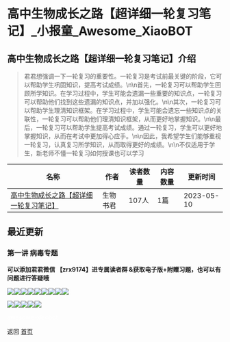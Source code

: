 # 高中生物成长之路【超详细一轮复习笔记】_小报童_Awesome_XiaoBOT

## 高中生物成长之路【超详细一轮复习笔记】介绍
> 君君想强调一下一轮复习的重要性。一轮复习是考试前最关键的阶段，它可以帮助学生巩固知识，提高考试成绩。\n\n首先，一轮复习可以帮助学生回顾所学知识。在学习过程中，学生可能会遗漏一些重要的知识点，一轮复习可以帮助他们找到这些遗漏的知识点，并加以强化。\n\n其次，一轮复习可以帮助学生理清知识框架。在学习过程中，学生可能会遗忘一些知识点的关联性，一轮复习可以帮助他们理清知识框架，从而更好地掌握知识。\n\n最后，一轮复习可以帮助学生提高考试成绩。通过一轮复习，学生可以更好地掌握知识，从而在考试中更加得心应手。\n\n因此，我希望学生们能够重视一轮复习，认真复习所学知识，从而取得更好的成绩。\n\n不仅适用于学生，新老师不懂一轮复习如何授课也可以学习  
  


|名称|作者|读者数量|内容数量|更新时间|
|---|---|---|---|---|
|[高中生物成长之路【超详细一轮复习笔记】](https://xiaobot.net/p/swsj001?refer=0b133df9-27dc-423b-8101-639049001c13)|生物书君|107人|1篇|2023-05-10|

## 最近更新
### 第一讲 病毒专题

**可以添加君君微信 【zrx9174】进专属读者群 &获取电子版+附赠习题，也可以有问题进行答疑哦**

![](https://static.xiaobot.net/file/2023-05-10/115802/e53bcfbab62412d31830797d053b1826.png)![](https://static.xiaobot.net/file/2023-05-10/115802/d48b4ef0d742402f53cf7b4b1156786b.png)![](https://static.xiaobot.net/file/2023-05-10/115802/6b811456f89c16a8744c571679f6accb.png)![](https://static.xiaobot.net/file/2023-05-10/115802/4dc3b72b7b4b12b8cd8aed828aa479f2.png)![](https://static.xiaobot.net/file/2023-05-10/115802/74d19a82e26f9b11e2ad47c4f8149941.png)![](https://static.xiaobot.net/file/2023-05-10/115802/700833a5c591dfb7ff20045bd6136cca.png)![](https://static.xiaobot.net/file/2023-05-10/115802/38c95ea99991ced57d08e404f5e40a95.png)![](https://static.xiaobot.net/file/2023-05-10/115802/80eba063ad4b8900906b60878f19b983.png)![](https://static.xiaobot.net/file/2023-05-10/115802/eb847e5828cae0f882fc2d905c77275b.png)

![](https://static.xiaobot.net/file/2023-05-10/115802/546745aaf9ccc3e0f1499ec015451fbb.png)![](https://static.xiaobot.net/file/2023-05-10/115802/ad0a1e13484d93d4e82eb441cdfeb583.png)![](https://static.xiaobot.net/file/2023-05-10/115802/710151e490beffd8420b8da8e066d1f9.png)![](https://static.xiaobot.net/file/2023-05-10/115802/1c6362f66346744fa5c9d1da2d3e1a83.png)![](https://static.xiaobot.net/file/2023-05-10/115802/4021b0cb359fd3eadaa701e77421ae0d.png)


<a href="https://github.com/Reno9527/awesome-xiaobot" style="color: white; text-decoration: none;">awesome-xiaobot</a>

返回 [首页](../README.md)
